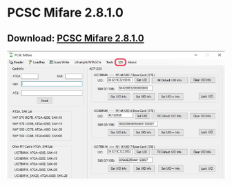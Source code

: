 # PCSC Mifare 2.8.1.0

## Download: [PCSC Mifare 2.8.1.0](https://github.com/skylandersNFC/Disney-Infinity-NFC/raw/refs/heads/main/Infinity_Tools/tools/PCSC_Mifare/PCSC_Mifare_2.8.1.0.zip)

![PCSC Mifare 2.8.1.0](https://raw.githubusercontent.com/skylandersNFC/Disney-Infinity-NFC/refs/heads/main/Infinity_Tools/assets/PCSC_Mifare.jpg)